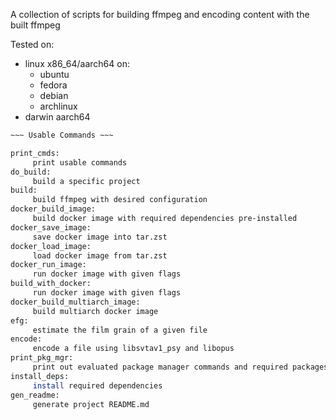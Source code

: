 
A collection of scripts for building ffmpeg and encoding content with the built ffmpeg

Tested on:
- linux x86_64/aarch64 on:
  - ubuntu
  - fedora
  - debian
  - archlinux
- darwin aarch64

```bash
~~~ Usable Commands ~~~

print_cmds:
	 print usable commands
do_build:
	 build a specific project
build:
	 build ffmpeg with desired configuration
docker_build_image:
	 build docker image with required dependencies pre-installed
docker_save_image:
	 save docker image into tar.zst
docker_load_image:
	 load docker image from tar.zst
docker_run_image:
	 run docker image with given flags
build_with_docker:
	 run docker image with given flags
docker_build_multiarch_image:
	 build multiarch docker image
efg:
	 estimate the film grain of a given file
encode:
	 encode a file using libsvtav1_psy and libopus
print_pkg_mgr:
	 print out evaluated package manager commands and required packages
install_deps:
	 install required dependencies
gen_readme:
	 generate project README.md
```


